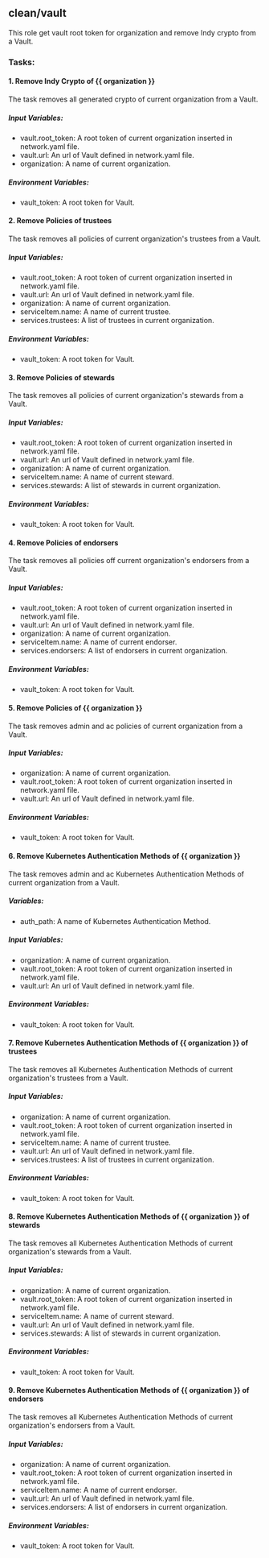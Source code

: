 [//]: # (##############################################################################################)
[//]: # (Copyright Accenture. All Rights Reserved.)
[//]: # (SPDX-License-Identifier: Apache-2.0)
[//]: # (##############################################################################################)

## clean/vault
This role get vault root token for organization and remove Indy crypto from a Vault.

### Tasks:
#### 1. Remove Indy Crypto of {{ organization }}
The task removes all generated crypto of current organization from a Vault.
##### Input Variables:
 - vault.root_token: A root token of current organization inserted in network.yaml file.
 - vault.url: An url of Vault defined in network.yaml file.
 - organization: A name of current organization.
##### Environment Variables:
 - vault_token: A root token for Vault. 

#### 2. Remove Policies of trustees
The task removes all policies of current organization's trustees from a Vault.
##### Input Variables:
 - vault.root_token: A root token of current organization inserted in network.yaml file.
 - vault.url: An url of Vault defined in network.yaml file.
 - organization: A name of current organization.
 - serviceItem.name: A name of current trustee.
 - services.trustees: A list of trustees in current organization.
##### Environment Variables:
 - vault_token: A root token for Vault.

#### 3. Remove Policies of stewards
The task removes all policies of current organization's stewards from a Vault.
##### Input Variables:
 - vault.root_token: A root token of current organization inserted in network.yaml file.
 - vault.url: An url of Vault defined in network.yaml file.
 - organization: A name of current organization.
 - serviceItem.name: A name of current steward.
 - services.stewards: A list of stewards in current organization.
##### Environment Variables:
 - vault_token: A root token for Vault.

#### 4. Remove Policies of endorsers
The task removes all policies off current organization's endorsers from a Vault.
##### Input Variables:
 - vault.root_token: A root token of current organization inserted in network.yaml file.
 - vault.url: An url of Vault defined in network.yaml file.
 - organization: A name of current organization.
 - serviceItem.name: A name of current endorser.
 - services.endorsers: A list of endorsers in current organization.
##### Environment Variables:
 - vault_token: A root token for Vault.

#### 5. Remove Policies of {{ organization }}
The task removes admin and ac policies of current organization from a Vault.
##### Input Variables:
 - organization: A name of current organization.
 - vault.root_token: A root token of current organization inserted in network.yaml file.
 - vault.url: An url of Vault defined in network.yaml file.
##### Environment Variables:
 - vault_token: A root token for Vault.

#### 6. Remove Kubernetes Authentication Methods of {{ organization }}
The task removes admin and ac Kubernetes Authentication Methods of current organization from a Vault.
##### Variables:
 - auth_path: A name of Kubernetes Authentication Method.
##### Input Variables:
 - organization: A name of current organization.
 - vault.root_token: A root token of current organization inserted in network.yaml file.
 - vault.url: An url of Vault defined in network.yaml file.
##### Environment Variables:
 - vault_token: A root token for Vault.

#### 7. Remove Kubernetes Authentication Methods of {{ organization }} of trustees
The task removes all Kubernetes Authentication Methods of current organization's trustees from a Vault.
##### Input Variables:
 - organization: A name of current organization.
 - vault.root_token: A root token of current organization inserted in network.yaml file.
 - serviceItem.name: A name of current trustee.
 - vault.url: An url of Vault defined in network.yaml file.
 - services.trustees: A list of trustees in current organization.
##### Environment Variables:
 - vault_token: A root token for Vault.

#### 8. Remove Kubernetes Authentication Methods of {{ organization }} of stewards
The task removes all Kubernetes Authentication Methods of current organization's stewards from a Vault.
##### Input Variables:
 - organization: A name of current organization.
 - vault.root_token: A root token of current organization inserted in network.yaml file.
 - serviceItem.name: A name of current steward.
 - vault.url: An url of Vault defined in network.yaml file.
 - services.stewards: A list of stewards in current organization.
##### Environment Variables:
 - vault_token: A root token for Vault.

#### 9. Remove Kubernetes Authentication Methods of {{ organization }} of endorsers
The task removes all Kubernetes Authentication Methods of current organization's endorsers from a Vault.
##### Input Variables:
 - organization: A name of current organization.
 - vault.root_token: A root token of current organization inserted in network.yaml file.
 - serviceItem.name: A name of current endorser.
 - vault.url: An url of Vault defined in network.yaml file.
 - services.endorsers: A list of endorsers in current organization.
##### Environment Variables:
 - vault_token: A root token for Vault.